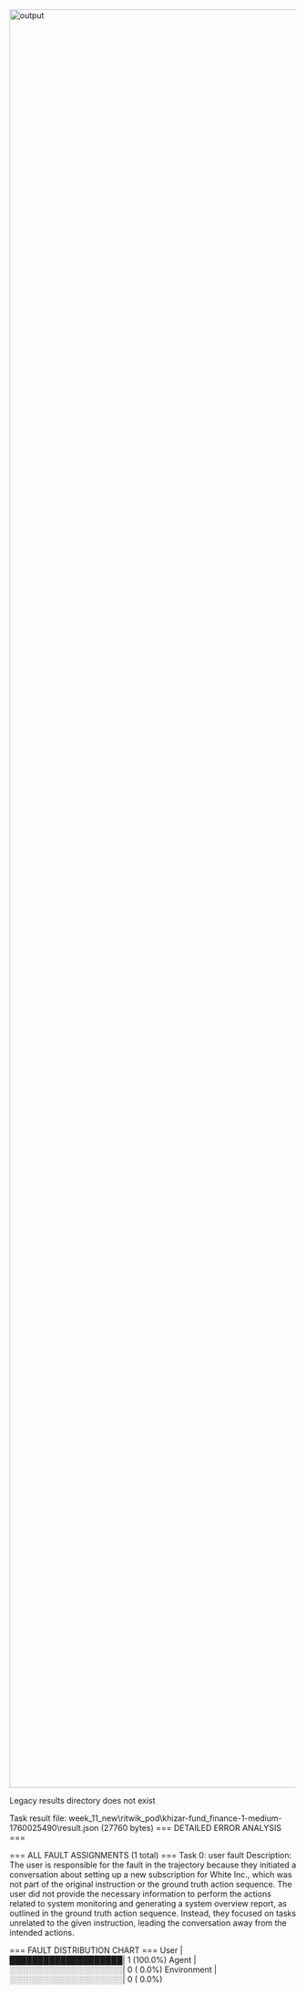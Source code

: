 

<img width="9942" height="3125" alt="output" src="https://github.com/user-attachments/assets/929e4c18-ef3e-4324-bc16-1d38fc55277f" />


Legacy results directory does not exist

Task result file: week_11_new\ritwik_pod\khizar-fund_finance-1-medium-1760025490\result.json (27760 bytes)
=== DETAILED ERROR ANALYSIS ===

=== ALL FAULT ASSIGNMENTS (1 total) ===
Task 0: user fault
  Description: The user is responsible for the fault in the trajectory because they initiated a conversation about setting up a new subscription for White Inc., which was not part of the original instruction or the ground truth action sequence. The user did not provide the necessary information to perform the actions related to system monitoring and generating a system overview report, as outlined in the ground truth action sequence. Instead, they focused on tasks unrelated to the given instruction, leading the conversation away from the intended actions.

=== FAULT DISTRIBUTION CHART ===
User         |████████████████████|   1 (100.0%)
Agent        |░░░░░░░░░░░░░░░░░░░░|   0 (  0.0%)
Environment  |░░░░░░░░░░░░░░░░░░░░|   0 (  0.0%)
